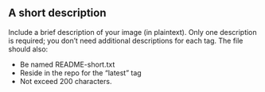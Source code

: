 ## A short description

Include a brief description of your image (in plaintext). Only one description is required; you don’t need additional descriptions for each tag. The file should also:

* Be named README-short.txt
* Reside in the repo for the “latest” tag
* Not exceed 200 characters.
